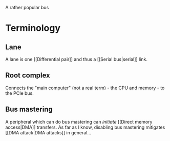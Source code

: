 A rather popular bus

# Terminology
## Lane
A lane is one [[Differential pair]] and thus a [[Serial bus|serial]] link.

## Root complex
Connects the "main computer" (not a real term) - the CPU and memory - to the PCIe bus.
## Bus mastering
A peripheral which can do bus mastering can *initiate* [[Direct memory access|DMA]] transfers. As far as I know, disabling bus mastering mitigates [[DMA attack|DMA attacks]] in general...